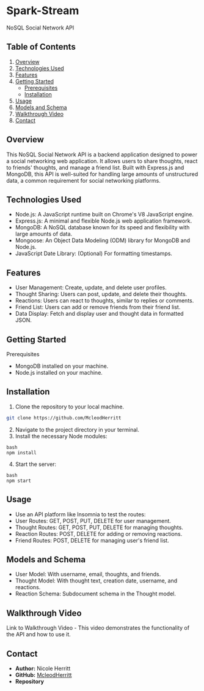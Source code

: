 # Spark-Stream

NoSQL Social Network API

## Table of Contents

1. [Overview](#overview)
2. [Technologies Used](#technologies-used)
3. [Features](#features)
4. [Getting Started](#getting-started)
   - [Prerequisites](#prerequisites)
   - [Installation](#installation)
5. [Usage](#usage)
6. [Models and Schema](#models-and-schema)
7. [Walkthrough Video](#walkthrough-video)
8. [Contact](#contact)

## Overview

This NoSQL Social Network API is a backend application designed to power a social networking web application. It allows users to share thoughts, react to friends' thoughts, and manage a friend list. Built with Express.js and MongoDB, this API is well-suited for handling large amounts of unstructured data, a common requirement for social networking platforms.

## Technologies Used

- Node.js: A JavaScript runtime built on Chrome's V8 JavaScript engine.
- Express.js: A minimal and flexible Node.js web application framework.
- MongoDB: A NoSQL database known for its speed and flexibility with large amounts of data.
- Mongoose: An Object Data Modeling (ODM) library for MongoDB and Node.js.
- JavaScript Date Library: (Optional) For formatting timestamps.

## Features

- User Management: Create, update, and delete user profiles.
- Thought Sharing: Users can post, update, and delete their thoughts.
- Reactions: Users can react to thoughts, similar to replies or comments.
- Friend List: Users can add or remove friends from their friend list.
- Data Display: Fetch and display user and thought data in formatted JSON.

## Getting Started

Prerequisites

- MongoDB installed on your machine.
- Node.js installed on your machine.

## Installation

1. Clone the repository to your local machine.

```bash
git clone https://github.com/McleodHerritt
```

2. Navigate to the project directory in your terminal.
3. Install the necessary Node modules:

```
bash
npm install
```

4. Start the server:

```
bash
npm start
```

## Usage

- Use an API platform like Insomnia to test the routes:
- User Routes: GET, POST, PUT, DELETE for user management.
- Thought Routes: GET, POST, PUT, DELETE for managing thoughts.
- Reaction Routes: POST, DELETE for adding or removing reactions.
- Friend Routes: POST, DELETE for managing user's friend list.

## Models and Schema

- User Model: With username, email, thoughts, and friends.
- Thought Model: With thought text, creation date, username, and reactions.
- Reaction Schema: Subdocument schema in the Thought model.

## Walkthrough Video

Link to Walkthrough Video - This video demonstrates the functionality of the API and how to use it.

## Contact

- **Author:** Nicole Herritt
- **GitHub:** [McleodHerritt](https://github.com/McleodHerritt)
- **Repository**
